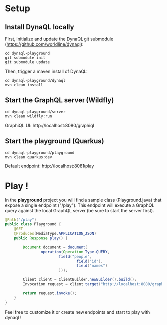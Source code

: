 # Setup
## Install DynaQL locally
First, initialize and update the DynaQL git submodule (https://github.com/worldline/dynaql):
```
cd dynaql-playground
git submodule init
git submodule update
```
Then, trigger a maven install of DynaQL:
```
cd dynaql-playground/dynaql
mvn clean install
```

## Start the GraphQL server (Wildfly)
```
cd dynaql-playground/server
mvn clean wildfly:run
```
GraphiQL UI: http://localhost:8080/graphiql

## Start the playground (Quarkus)
```
cd dynaql-playground/playground
mvn clean quarkus:dev
```
Default endpoint: http://localhost:8081/play

# Play !
In the **playground** project you will find a sample class (Playground.java) that expose a single endpoint ("/play").
This endpoint will execute a GraphQL query against the local GraphQL server (be sure to start the server first).
```java
@Path("/play")
public class Playground {
    @GET
    @Produces(MediaType.APPLICATION_JSON)
    public Response play() {

        Document document = document(
                operation(Operation.Type.QUERY,
                        field("people",
                                field("id"),
                                field("names")
                        )));

        Client client = ClientBuilder.newBuilder().build();
        Invocation request = client.target("http://localhost:8080/graphql").request(document.toString()).build();

        return request.invoke();
    }
}
```

Feel free to customize it or create new endpoints and start to play with dynaql !